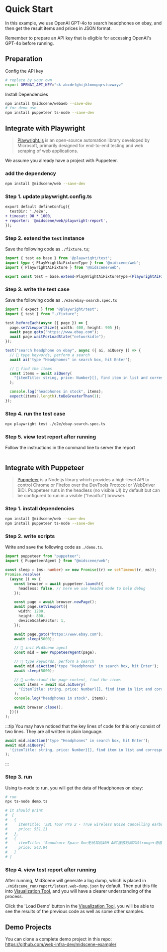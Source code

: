 # Quick Start

In this example, we use OpenAI GPT-4o to search headphones on ebay, and then get the result items and prices in JSON format. 

Remember to prepare an API key that is eligible for accessing OpenAI's GPT-4o before running.

## Preparation

Config the API key

```bash
# replace by your own
export OPENAI_API_KEY="sk-abcdefghijklmnopqrstuvwxyz"
```

Install Dependencies

```bash
npm install @midscene/webaeb --save-dev
# for demo use
npm install puppeteer ts-node --save-dev 
```

## Integrate with Playwright

> [Playwright.js](https://playwright.com/) is an open-source automation library developed by Microsoft, primarily designed for end-to-end testing and web scraping of web applications.

We assume you already have a project with Puppeteer.

### add the dependency

```bash
npm install @midscene/web --save-dev
```

### Step 1. update playwright.config.ts

```diff
export default defineConfig({
  testDir: './e2e',
+ timeout: 90 * 1000,
+ reporter: '@midscene/web/playwright-report',
});
```

### Step 2. extend the `test` instance

Save the following code as `./fixture.ts`;

```typescript
import { test as base } from '@playwright/test';
import type { PlayWrightAiFixtureType } from '@midscene/web';
import { PlaywrightAiFixture } from '@midscene/web';

export const test = base.extend<PlayWrightAiFixtureType>(PlaywrightAiFixture());
```

### Step 3. write the test case

Save the following code as `./e2e/ebay-search.spec.ts`

```typescript
import { expect } from "@playwright/test";
import { test } from "./fixture";

test.beforeEach(async ({ page }) => {
  page.setViewportSize({ width: 400, height: 905 });
  await page.goto("https://www.ebay.com");
  await page.waitForLoadState("networkidle");
});

test("search headphone on ebay", async ({ ai, aiQuery }) => {
  // 👀 type keywords, perform a search
  await ai('type "Headphones" in search box, hit Enter');

  // 👀 find the items
  const items = await aiQuery(
    "{itemTitle: string, price: Number}[], find item in list and corresponding price"
  );

  console.log("headphones in stock", items);
  expect(items?.length).toBeGreaterThan(1);
});

```

### Step 4. run the test case

```bash
npx playwright test ./e2e/ebay-search.spec.ts
```

### Step 5. view test report after running

Follow the instructions in the command line to server the report

```bash

```

## Integrate with Puppeteer

> [Puppeteer](https://pptr.dev/) is a Node.js library which provides a high-level API to control Chrome or Firefox over the DevTools Protocol or WebDriver BiDi. Puppeteer runs in the headless (no visible UI) by default but can be configured to run in a visible ("headful") browser.

### Step 1. install dependencies

```bash
npm install @midscene/web --save-dev
npm install puppeteer ts-node --save-dev 
```

### Step 2. write scripts

Write and save the following code as `./demo.ts`.

```typescript
import puppeteer from "puppeteer";
import { PuppeteerAgent } from "@midscene/web";

const sleep = (ms: number) => new Promise((r) => setTimeout(r, ms));
Promise.resolve(
  (async () => {
    const browser = await puppeteer.launch({
      headless: false, // here we use headed mode to help debug
    });

    const page = await browser.newPage();
    await page.setViewport({
      width: 1280,
      height: 800,
      deviceScaleFactor: 1,
    });

    await page.goto("https://www.ebay.com");
    await sleep(5000);

    // 👀 init MidScene agent
    const mid = new PuppeteerAgent(page);

    // 👀 type keywords, perform a search
    await mid.aiAction('type "Headphones" in search box, hit Enter');
    await sleep(5000);

    // 👀 understand the page content, find the items
    const items = await mid.aiQuery(
      "{itemTitle: string, price: Number}[], find item in list and corresponding price"
    );
    console.log("headphones in stock", items);

    await browser.close();
  })()
);
```

:::tip
You may have noticed that the key lines of code for this only consist of two lines. They are all written in plain language.

```typescript
await mid.aiAction('type "Headphones" in search box, hit Enter');
await mid.aiQuery(
  '{itemTitle: string, price: Number}[], find item in list and corresponding price',
);
```
:::

### Step 3. run

Using ts-node to run, you will get the data of Headphones on ebay:

```bash
# run
npx ts-node demo.ts

# it should print 
#  [
#   {
#     itemTitle: 'JBL Tour Pro 2 - True wireless Noise Cancelling earbuds with Smart Charging Case',
#     price: 551.21
#   },
#   {
#     itemTitle: 'Soundcore Space One无线耳机40H ANC播放时间2XStronger语音还原',
#     price: 543.94
#   }
# ]
```

### Step 4. view test report after running

After running, MidScene will generate a log dump, which is placed in `./midscene_run/report/latest.web-dump.json` by default. Then put this file into [Visualization Tool](/visualization/), and you will have a clearer understanding of the process.

Click the 'Load Demo' button in the [Visualization Tool](/visualization/), you will be able to see the results of the previous code as well as some other samples.


## Demo Projects

You can clone a complete demo project in this repo: https://github.com/web-infra-dev/midscene-example/